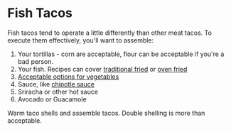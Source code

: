 Fish Tacos
==========

Fish tacos tend to operate a little differently than other meat tacos. To execute them effectively, you'll want to assemble:

1. Your tortillas - corn are acceptable, flour can be acceptable if you're a bad person.
2. Your fish. Recipes can cover [traditional fried](/base_layers/battered_catfish.md) or [oven fried](/base_layers/baked_tilapia.md)
3. [Acceptable options for vegetables](/mixins/veg_for_fish_tacos.md)
4. Sauce, like [chipotle sauce](/condiments/chipotle_sauce.md)
5. Sriracha or other hot sauce
6. Avocado or Guacamole

Warm taco shells and assemble tacos. Double shelling is more than acceptable.
